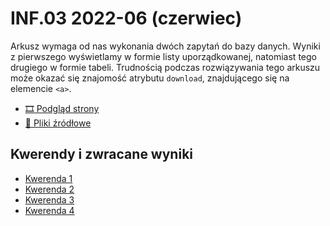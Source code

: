 # INF.03 2022-06 (czerwiec)

Arkusz wymaga od nas wykonania dwóch zapytań do bazy danych. Wyniki z pierwszego wyświetlamy w
formie listy uporządkowanej, natomiast tego drugiego w formie tabeli. Trudnością podczas rozwiązywania tego
arkuszu może okazać się znajomość atrybutu `download`, znajdującego się na elemencie `<a>`.

- [:film_strip: Podgląd strony](preview/preview.html)
- [:file_folder: Pliki źródłowe]()

## Kwerendy i zwracane wyniki

- [Kwerenda 1](1-query.md)
- [Kwerenda 2](2-query.md)
- [Kwerenda 3](3-query.md)
- [Kwerenda 4](4-query.md)
